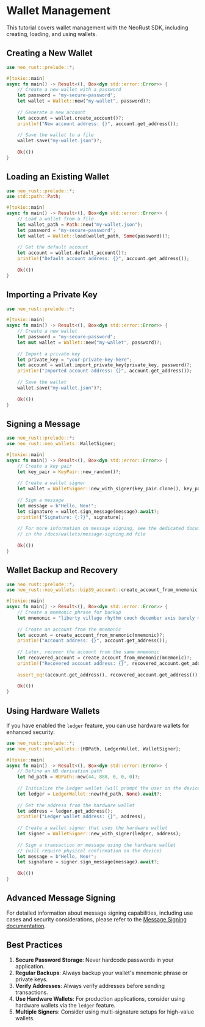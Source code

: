 # Wallet Management

This tutorial covers wallet management with the NeoRust SDK, including creating, loading, and using wallets.

## Creating a New Wallet

```rust
use neo_rust::prelude::*;

#[tokio::main]
async fn main() -> Result<(), Box<dyn std::error::Error>> {
    // Create a new wallet with a password
    let password = "my-secure-password";
    let wallet = Wallet::new("my-wallet", password)?;
    
    // Generate a new account
    let account = wallet.create_account()?;
    println!("New account address: {}", account.get_address());
    
    // Save the wallet to a file
    wallet.save("my-wallet.json")?;
    
    Ok(())
}
```

## Loading an Existing Wallet

```rust
use neo_rust::prelude::*;
use std::path::Path;

#[tokio::main]
async fn main() -> Result<(), Box<dyn std::error::Error>> {
    // Load a wallet from a file
    let wallet_path = Path::new("my-wallet.json");
    let password = "my-secure-password";
    let wallet = Wallet::load(wallet_path, Some(password))?;
    
    // Get the default account
    let account = wallet.default_account()?;
    println!("Default account address: {}", account.get_address());
    
    Ok(())
}
```

## Importing a Private Key

```rust
use neo_rust::prelude::*;

#[tokio::main]
async fn main() -> Result<(), Box<dyn std::error::Error>> {
    // Create a new wallet
    let password = "my-secure-password";
    let mut wallet = Wallet::new("my-wallet", password)?;
    
    // Import a private key
    let private_key = "your-private-key-here";
    let account = wallet.import_private_key(private_key, password)?;
    println!("Imported account address: {}", account.get_address());
    
    // Save the wallet
    wallet.save("my-wallet.json")?;
    
    Ok(())
}
```

## Signing a Message

```rust
use neo_rust::prelude::*;
use neo_rust::neo_wallets::WalletSigner;

#[tokio::main]
async fn main() -> Result<(), Box<dyn std::error::Error>> {
    // Create a key pair
    let key_pair = KeyPair::new_random()?;
    
    // Create a wallet signer
    let wallet = WalletSigner::new_with_signer(key_pair.clone(), key_pair.get_address());
    
    // Sign a message
    let message = b"Hello, Neo!";
    let signature = wallet.sign_message(message).await?;
    println!("Signature: {:?}", signature);
    
    // For more information on message signing, see the dedicated documentation
    // in the /docs/wallets/message-signing.md file
    
    Ok(())
}
```

## Wallet Backup and Recovery

```rust
use neo_rust::prelude::*;
use neo_rust::neo_wallets::bip39_account::create_account_from_mnemonic;

#[tokio::main]
async fn main() -> Result<(), Box<dyn std::error::Error>> {
    // Create a mnemonic phrase for backup
    let mnemonic = "liberty village rhythm couch december axis barely model flag gym tortoise must";
    
    // Create an account from the mnemonic
    let account = create_account_from_mnemonic(mnemonic)?;
    println!("Account address: {}", account.get_address());
    
    // Later, recover the account from the same mnemonic
    let recovered_account = create_account_from_mnemonic(mnemonic)?;
    println!("Recovered account address: {}", recovered_account.get_address());
    
    assert_eq!(account.get_address(), recovered_account.get_address());
    
    Ok(())
}
```

## Using Hardware Wallets

If you have enabled the `ledger` feature, you can use hardware wallets for enhanced security:

```rust
use neo_rust::prelude::*;
use neo_rust::neo_wallets::{HDPath, LedgerWallet, WalletSigner};

#[tokio::main]
async fn main() -> Result<(), Box<dyn std::error::Error>> {
    // Define an HD derivation path
    let hd_path = HDPath::new(44, 888, 0, 0, 0)?;
    
    // Initialize the Ledger wallet (will prompt the user on the device)
    let ledger = LedgerWallet::new(hd_path, None).await?;
    
    // Get the address from the hardware wallet
    let address = ledger.get_address();
    println!("Ledger wallet address: {}", address);
    
    // Create a wallet signer that uses the hardware wallet
    let signer = WalletSigner::new_with_signer(ledger, address);
    
    // Sign a transaction or message using the hardware wallet
    // (will require physical confirmation on the device)
    let message = b"Hello, Neo!";
    let signature = signer.sign_message(message).await?;
    
    Ok(())
}
```

## Advanced Message Signing

For detailed information about message signing capabilities, including use cases and security considerations, please refer to the [Message Signing documentation](../../wallets/message-signing.md).

## Best Practices

1. **Secure Password Storage**: Never hardcode passwords in your application.
2. **Regular Backups**: Always backup your wallet's mnemonic phrase or private keys.
3. **Verify Addresses**: Always verify addresses before sending transactions.
4. **Use Hardware Wallets**: For production applications, consider using hardware wallets via the `ledger` feature.
5. **Multiple Signers**: Consider using multi-signature setups for high-value wallets.

<!-- toc -->
